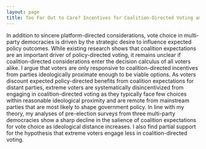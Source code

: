 ```yaml
---
layout: page
title: Too Far Out to Care? Incentives for Coalition-Directed Voting among Extreme and Centrist Voters
---
```


In addition to sincere platform-directed considerations, vote choice in multi-party democracies is driven by the strategic desire to influence expected policy outcomes. While existing research shows that coalition expectations are an important driver of policy-directed voting, it remains unclear if coalition-directed considerations enter the decision calculus of all voters alike. I argue that voters are only responsive to coalition-directed incentives from parties ideologically proximate enough to be viable options. As voters discount expected policy-directed benefits from coalition expectations for distant parties, extreme voters are systematically disincentivized from engaging in coalition-directed voting as they typically face few choices within reasonable ideological proximity and are remote from mainstream parties that are most likely to shape government policy. In line with my theory, my analyses of pre-election surveys from three multi-party democracies show a sharp decline in the salience of coalition expectations for vote choice as ideological distance increases. I also find partial support for the hypothesis that extreme voters engage less in coalition-directed voting.